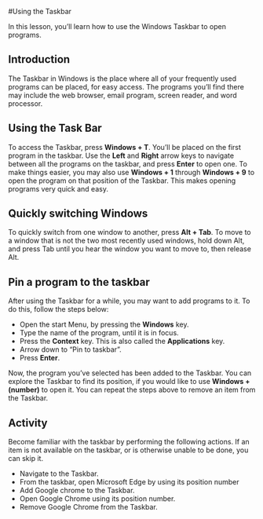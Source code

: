 #Using the Taskbar

In this lesson, you’ll learn how to use the Windows Taskbar to open programs.

## Introduction

The Taskbar in Windows is the place where all of your frequently used programs can be placed, for easy access. The programs you’ll find there may include the web browser, email program, screen reader, and word processor.

## Using the Task Bar

To access the Taskbar, press **Windows + T**. You’ll be placed on the first program in the taskbar. Use the **Left** and **Right** arrow keys to navigate between all the programs on the taskbar, and press **Enter** to open one. To make things easier, you may also use **Windows + 1** through **Windows + 9** to open the program on that position of the Taskbar. This makes opening programs very quick and easy.

## Quickly switching Windows

To quickly switch from one window to another, press **Alt + Tab**. To move to a window that is not the two most recently used windows, hold down Alt, and press Tab until you hear the window you want to move to, then release Alt.

## Pin a program to the taskbar

After using the Taskbar for a while, you may want to add programs to it. To do this, follow the steps below:

- Open the start Menu, by pressing the **Windows** key.
- Type the name of the program, until it is in focus.
- Press the **Context** key. This is also called the **Applications** key.
- Arrow down to “Pin to taskbar”.
- Press **Enter**.

Now, the program you’ve selected has been added to the Taskbar. You can explore the Taskbar to find its position, if you would like to use **Windows + (number)** to open it. You can repeat the steps above to remove an item from the Taskbar.

## Activity

Become familiar with the taskbar by performing the following actions. If an item is not available on the taskbar, or is otherwise unable to be done, you can skip it.

- Navigate to the Taskbar.
- From the taskbar, open Microsoft Edge by using its position number
- Add Google chrome to the Taskbar.
- Open Google Chrome using its position number.
- Remove Google Chrome from the Taskbar.
